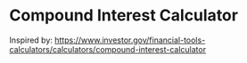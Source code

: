 # Compound Interest Calculator

Inspired by: https://www.investor.gov/financial-tools-calculators/calculators/compound-interest-calculator